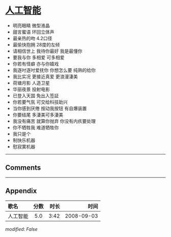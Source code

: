 # [人工智能](https://music.163.com/song?id=409941735)

* 明亮眼睛 微型液晶
* 甜言蜜语 环回立体声
* 最亲热的吻 4.2口径
* 最愉快抱拥 28度的左倾
* 请相信世上 我待你最好 我是最懂你
* 要我与你 多相爱 可多相爱
* 你若有怪癖 亦与你嬉戏
* 我逐吋逐吋爱抚你 你想怎么要 纯熟的给你
* 我比实况 更接近真爱 更浪漫淒美
* 荷塘月影 人造卫星
* 华丽夜景 投射电影
* 已登入天国 免出入签証
* 你若要气氛 可交给科技助兴
* 当你感到厌倦 按动我按钮 有自爆装置
* 你要结尾 多淒美可多淒美
* 我没有痛苦 就算你抛弃 你没有内疚要处理
* 你不牺牲我 难道牺牲你
* 我只是个
* 制快乐机器
* 慰寂寞机器


---

## Comments


---

## Appendix

|歌名|分数|时长|时间|
|:---|:---:|---:|---:|
|人工智能|5.0|3:42|2008-09-03

*modified: False*